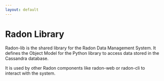 ```yaml
---
layout: default
---
```



# Radon Library


Radon-lib is the shared library for the Radon Data Management System. It defines
the Object Model for the  Python library to access data stored in the
Cassandra database.

It is used by other Radon components like radon-web or radon-cli to interact 
with the system.
